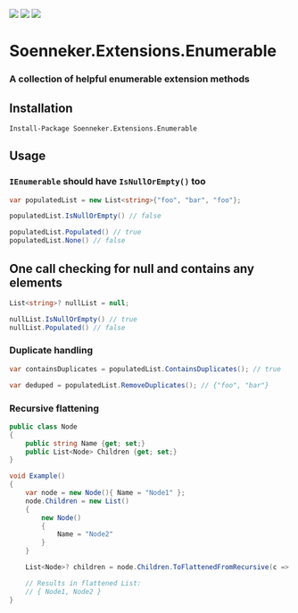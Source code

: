 [![](https://img.shields.io/nuget/v/Soenneker.Extensions.Enumerable.svg?style=for-the-badge)](https://www.nuget.org/packages/Soenneker.Extensions.Enumerable/)
[![](https://img.shields.io/github/actions/workflow/status/soenneker/soenneker.extensions.enumerable/main.yml?style=for-the-badge)](https://github.com/soenneker/soenneker.extensions.enumerable/actions/workflows/main.yml)
[![](https://img.shields.io/nuget/dt/Soenneker.Extensions.Enumerable.svg?style=for-the-badge)](https://www.nuget.org/packages/Soenneker.Extensions.Enumerable/)

# Soenneker.Extensions.Enumerable
### A collection of helpful enumerable extension methods

## Installation

```
Install-Package Soenneker.Extensions.Enumerable
```

## Usage

### `IEnumerable` should have `IsNullOrEmpty()` too

```csharp
var populatedList = new List<string>{"foo", "bar", "foo"};

populatedList.IsNullOrEmpty() // false

populatedList.Populated() // true
populatedList.None() // false
```

## One call checking for null and contains any elements

```csharp
List<string>? nullList = null;

nullList.IsNullOrEmpty() // true
nullList.Populated() // false
```

### Duplicate handling

```csharp
var containsDuplicates = populatedList.ContainsDuplicates(); // true

var deduped = populatedList.RemoveDuplicates(); // {"foo", "bar"}
```

### Recursive flattening

```csharp
public class Node 
{
    public string Name {get; set;}
    public List<Node> Children {get; set;}
}

void Example()
{
    var node = new Node(){ Name = "Node1" };
    node.Children = new List()
    {
        new Node() 
        {
            Name = "Node2"
        }
    }

    List<Node>? children = node.Children.ToFlattenedFromRecursive(c => c.Children);

    // Results in flattened List:
    // { Node1, Node2 }
}
```